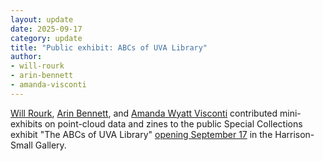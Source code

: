 ```yaml
---
layout: update
date: 2025-09-17
category: update
title: "Public exhibit: ABCs of UVA Library"
author:
- will-rourk
- arin-bennett
- amanda-visconti
---
```


[Will Rourk](/people/will-rourk), [Arin Bennett](/people/arin-bennett), and [Amanda Wyatt Visconti](/people/amanda-visconti) contributed mini-exhibits on point-cloud data and zines to the public Special Collections exhibit "The ABCs of UVA Library" [opening September 17](https://abc-vqr.eventbrite.com/) in the Harrison-Small Gallery.